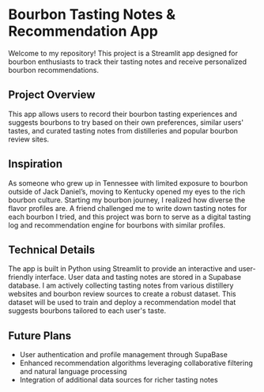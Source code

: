 # Bourbon Tasting Notes & Recommendation App

Welcome to my repository! This project is a Streamlit app designed for bourbon enthusiasts to track their tasting notes and receive personalized bourbon recommendations.

## Project Overview

This app allows users to record their bourbon tasting experiences and suggests bourbons to try based on their own preferences, similar users' tastes, and curated tasting notes from distilleries and popular bourbon review sites.

## Inspiration

As someone who grew up in Tennessee with limited exposure to bourbon outside of Jack Daniel’s, moving to Kentucky opened my eyes to the rich bourbon culture. Starting my bourbon journey, I realized how diverse the flavor profiles are. A friend challenged me to write down tasting notes for each bourbon I tried, and this project was born to serve as a digital tasting log and recommendation engine for bourbons with similar profiles.

## Technical Details

The app is built in Python using Streamlit to provide an interactive and user-friendly interface. User data and tasting notes are stored in a Supabase database. I am actively collecting tasting notes from various distillery websites and bourbon review sources to create a robust dataset. This dataset will be used to train and deploy a recommendation model that suggests bourbons tailored to each user's taste.

## Future Plans

- User authentication and profile management through SupaBase
- Enhanced recommendation algorithms leveraging collaborative filtering and natural language processing  
- Integration of additional data sources for richer tasting notes  

